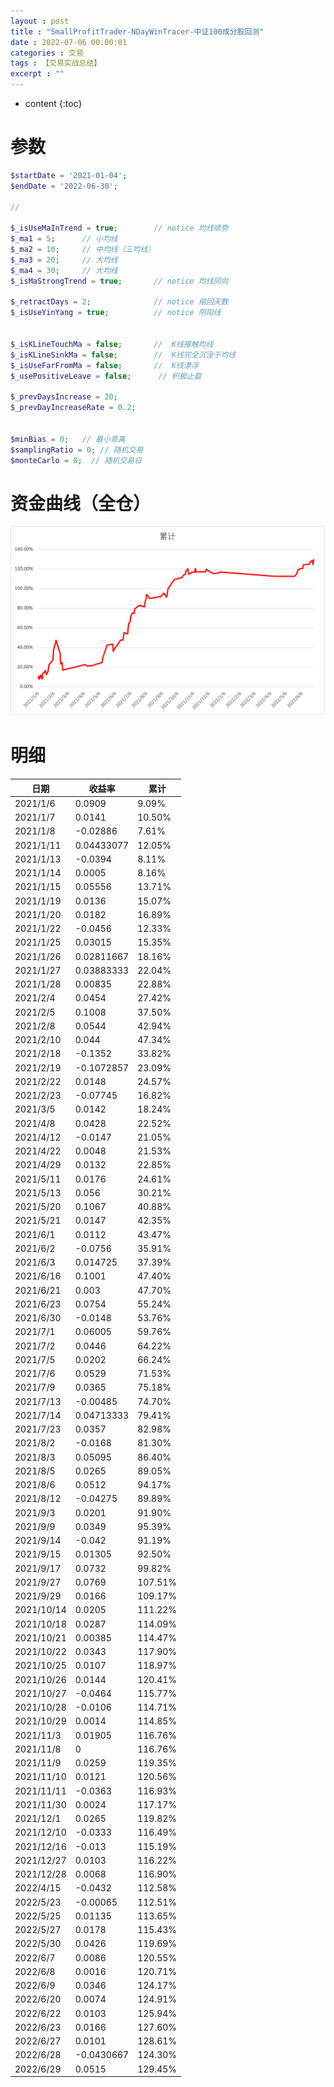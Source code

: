 ```yaml
---
layout : post
title : "SmallProfitTrader-NDayWinTracer-中证100成分股回测"
date : 2022-07-06 00:00:01
categories : 交易
tags : 【交易实战总结】
excerpt : ""
---
```


* content
{:toc}


# 参数
```php
$startDate = '2021-01-04';
$endDate = '2022-06-30';

//

$_isUseMaInTrend = true;        // notice 均线顺势
$_ma1 = 5;      // 小均线
$_ma2 = 10;     // 中均线（三均线）
$_ma3 = 20;     // 大均线
$_ma4 = 30;     // 大均线
$_isMaStrongTrend = true;       // notice 均线同向

$_retractDays = 2;              // notice 缩回天数
$_isUseYinYang = true;          // notice 阴阳线


$_isKLineTouchMa = false;       //  K线接触均线
$_isKLineSinkMa = false;        //  K线完全沉没于均线
$_isUseFarFromMa = false;       //  K线漂浮
$_usePositiveLeave = false;      // 积极止盈

$_prevDaysIncrease = 20;
$_prevDayIncreaseRate = 0.2;


$minBias = 0;   // 最小乖离
$samplingRatio = 0; // 随机交易
$monteCarlo = 0;  // 随机交易日

```



# 资金曲线（全仓）

 ![image](/images/trade/20220706-SmallProfitTrader-NDayWinTracer.png)


# 明细

| **日期**   | **收益率** | **累计** |
| ---------- | ---------- | -------- |
| 2021/1/6   | 0.0909     | 9.09%    |
| 2021/1/7   | 0.0141     | 10.50%   |
| 2021/1/8   | -0.02886   | 7.61%    |
| 2021/1/11  | 0.04433077 | 12.05%   |
| 2021/1/13  | -0.0394    | 8.11%    |
| 2021/1/14  | 0.0005     | 8.16%    |
| 2021/1/15  | 0.05556    | 13.71%   |
| 2021/1/19  | 0.0136     | 15.07%   |
| 2021/1/20  | 0.0182     | 16.89%   |
| 2021/1/22  | -0.0456    | 12.33%   |
| 2021/1/25  | 0.03015    | 15.35%   |
| 2021/1/26  | 0.02811667 | 18.16%   |
| 2021/1/27  | 0.03883333 | 22.04%   |
| 2021/1/28  | 0.00835    | 22.88%   |
| 2021/2/4   | 0.0454     | 27.42%   |
| 2021/2/5   | 0.1008     | 37.50%   |
| 2021/2/8   | 0.0544     | 42.94%   |
| 2021/2/10  | 0.044      | 47.34%   |
| 2021/2/18  | -0.1352    | 33.82%   |
| 2021/2/19  | -0.1072857 | 23.09%   |
| 2021/2/22  | 0.0148     | 24.57%   |
| 2021/2/23  | -0.07745   | 16.82%   |
| 2021/3/5   | 0.0142     | 18.24%   |
| 2021/4/8   | 0.0428     | 22.52%   |
| 2021/4/12  | -0.0147    | 21.05%   |
| 2021/4/22  | 0.0048     | 21.53%   |
| 2021/4/29  | 0.0132     | 22.85%   |
| 2021/5/11  | 0.0176     | 24.61%   |
| 2021/5/13  | 0.056      | 30.21%   |
| 2021/5/20  | 0.1067     | 40.88%   |
| 2021/5/21  | 0.0147     | 42.35%   |
| 2021/6/1   | 0.0112     | 43.47%   |
| 2021/6/2   | -0.0756    | 35.91%   |
| 2021/6/3   | 0.014725   | 37.39%   |
| 2021/6/16  | 0.1001     | 47.40%   |
| 2021/6/21  | 0.003      | 47.70%   |
| 2021/6/23  | 0.0754     | 55.24%   |
| 2021/6/30  | -0.0148    | 53.76%   |
| 2021/7/1   | 0.06005    | 59.76%   |
| 2021/7/2   | 0.0446     | 64.22%   |
| 2021/7/5   | 0.0202     | 66.24%   |
| 2021/7/6   | 0.0529     | 71.53%   |
| 2021/7/9   | 0.0365     | 75.18%   |
| 2021/7/13  | -0.00485   | 74.70%   |
| 2021/7/14  | 0.04713333 | 79.41%   |
| 2021/7/23  | 0.0357     | 82.98%   |
| 2021/8/2   | -0.0168    | 81.30%   |
| 2021/8/3   | 0.05095    | 86.40%   |
| 2021/8/5   | 0.0265     | 89.05%   |
| 2021/8/6   | 0.0512     | 94.17%   |
| 2021/8/12  | -0.04275   | 89.89%   |
| 2021/9/3   | 0.0201     | 91.90%   |
| 2021/9/9   | 0.0349     | 95.39%   |
| 2021/9/14  | -0.042     | 91.19%   |
| 2021/9/15  | 0.01305    | 92.50%   |
| 2021/9/17  | 0.0732     | 99.82%   |
| 2021/9/27  | 0.0769     | 107.51%  |
| 2021/9/29  | 0.0166     | 109.17%  |
| 2021/10/14 | 0.0205     | 111.22%  |
| 2021/10/18 | 0.0287     | 114.09%  |
| 2021/10/21 | 0.00385    | 114.47%  |
| 2021/10/22 | 0.0343     | 117.90%  |
| 2021/10/25 | 0.0107     | 118.97%  |
| 2021/10/26 | 0.0144     | 120.41%  |
| 2021/10/27 | -0.0464    | 115.77%  |
| 2021/10/28 | -0.0106    | 114.71%  |
| 2021/10/29 | 0.0014     | 114.85%  |
| 2021/11/3  | 0.01905    | 116.76%  |
| 2021/11/8  | 0          | 116.76%  |
| 2021/11/9  | 0.0259     | 119.35%  |
| 2021/11/10 | 0.0121     | 120.56%  |
| 2021/11/11 | -0.0363    | 116.93%  |
| 2021/11/30 | 0.0024     | 117.17%  |
| 2021/12/1  | 0.0265     | 119.82%  |
| 2021/12/10 | -0.0333    | 116.49%  |
| 2021/12/16 | -0.013     | 115.19%  |
| 2021/12/27 | 0.0103     | 116.22%  |
| 2021/12/28 | 0.0068     | 116.90%  |
| 2022/4/15  | -0.0432    | 112.58%  |
| 2022/5/23  | -0.00065   | 112.51%  |
| 2022/5/25  | 0.01135    | 113.65%  |
| 2022/5/27  | 0.0178     | 115.43%  |
| 2022/5/30  | 0.0426     | 119.69%  |
| 2022/6/7   | 0.0086     | 120.55%  |
| 2022/6/8   | 0.0016     | 120.71%  |
| 2022/6/9   | 0.0346     | 124.17%  |
| 2022/6/20  | 0.0074     | 124.91%  |
| 2022/6/22  | 0.0103     | 125.94%  |
| 2022/6/23  | 0.0166     | 127.60%  |
| 2022/6/27  | 0.0101     | 128.61%  |
| 2022/6/28  | -0.0430667 | 124.30%  |
| 2022/6/29  | 0.0515     | 129.45%  |